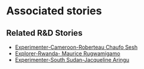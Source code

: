 # Associated stories

<!-- !!DO NOT REMOVE!! start autogenerated hyperlinks -->
## Related R&D Stories
- [Experimenter\-Cameroon\-Roberteau Chaufo Sesh](/RnD-Archive/stories/?doc=Roberteau%20Cameroon_LQ-en-US)
- [Explorer\-Rwanda\- Maurice Rugwamigamo](/RnD-Archive/stories/?doc=5_Maurice_Rwanda-en-US)
- [Experimenter\-South Sudan\-Jacqueline Aringu](/RnD-Archive/stories/?doc=Jacqui%20South%20Sudan_LQ-en-US)
<!-- !!DO NOT REMOVE!! end autogenerated hyperlinks -->